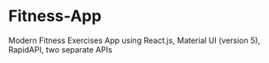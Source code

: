 # Fitness-App
Modern Fitness Exercises App using React.js, Material UI (version 5), RapidAPI, two separate APIs

